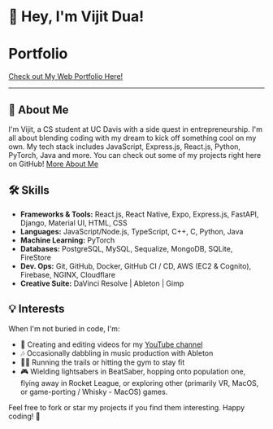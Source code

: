 # 👋 Hey, I'm Vijit Dua!

# Portfolio

[Check out My Web Portfolio Here!](https://vijitdua.com)

---

## 🚀 About Me

I'm Vijit, a CS student at UC Davis with a side quest in entrepreneurship. I'm all about blending coding with my dream to kick off something cool on my own. My tech stack includes JavaScript, Express.js, React.js, Python, PyTorch, Java and more. You can check out some of my projects right here on GitHub! [More About Me](https://vijitdua.com/)

## 🛠️ Skills

- **Frameworks & Tools:** React.js, React Native, Expo, Express.js, FastAPI, Django, Material UI, HTML, CSS
- **Languages:** JavaScript/Node.js, TypeScript, C++, C, Python, Java
- **Machine Learning:** PyTorch
- **Databases:** PostgreSQL, MySQL, Sequalize, MongoDB, SQLite, FireStore
- **Dev. Ops:** Git, GitHub, Docker, GitHub CI / CD,  AWS (EC2 & Cognito), Firebase, NGINX, Cloudflare
- **Creative Suite:** DaVinci Resolve | Ableton | Gimp

## 💡 Interests

When I'm not buried in code, I'm:
- 🎥 Creating and editing videos for my [YouTube channel](https://youtube.com/@vijitdua)
- 🎶 Occasionally dabbling in music production with Ableton
- 🏃‍♂️ Running the trails or hitting the gym to stay fit
- 🎮 Wielding lightsabers in BeatSaber, hopping onto population one, flying away in Rocket League, or exploring other (primarily VR, MacOS, or game-porting / Whisky - MacOS) games.

Feel free to fork or star my projects if you find them interesting. Happy coding! 🌟
